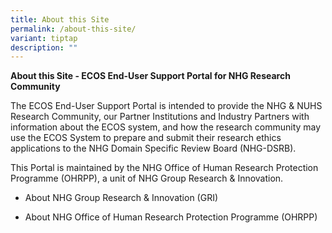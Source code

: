 ```yaml
---
title: About this Site
permalink: /about-this-site/
variant: tiptap
description: ""
---
```

<p><strong>About this Site - ECOS End-User Support Portal for NHG Research Community</strong>
</p>
<p>The ECOS End-User Support Portal is intended to provide the NHG &amp;
NUHS Research Community, our Partner Institutions and Industry Partners
with information about the ECOS system, and how the research community
may use the ECOS System to prepare and submit their research ethics applications
to the NHG Domain Specific Review Board (NHG-DSRB).</p>
<p></p>
<p>This Portal is maintained by the NHG Office of Human Research Protection
Programme (OHRPP), a unit of NHG Group Research &amp; Innovation.</p>
<p></p>
<ul data-tight="true" class="tight">
<li>
<p>About NHG Group Research &amp; Innovation (GRI)</p>
</li>
<li>
<p>About NHG Office of Human Research Protection Programme (OHRPP)</p>
</li>
</ul>
<p></p>